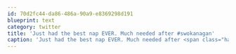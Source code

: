 ```yaml
---
id: 70d2fc44-da86-486a-90a9-e8369298d191
blueprint: text
category: twitter
title: 'Just had the best nap EVER. Much needed after #swokanagan'
caption: 'Just had the best nap EVER. Much needed after <span class="hashtag hashtag_local">#<a href="http://tweettemp.darylchymko.ca/?tag=swokanagan">swokanagan</a>'
---
```

